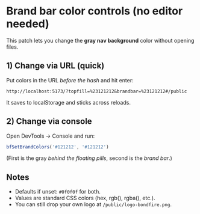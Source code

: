 # Brand bar color controls (no editor needed)

This patch lets you change the **gray nav background** color without opening files.

## 1) Change via URL (quick)
Put colors in the URL *before the hash* and hit enter:
```
http://localhost:5173/?topfill=%23121212&brandbar=%23121212#/public
```
It saves to localStorage and sticks across reloads.

## 2) Change via console
Open DevTools → Console and run:
```js
bfSetBrandColors('#121212', '#121212')
```
(First is the gray *behind the floating pills*, second is the *brand bar*.)

## Notes
- Defaults if unset: `#0f0f0f` for both.
- Values are standard CSS colors (hex, rgb(), rgba(), etc.).
- You can still drop your own logo at `/public/logo-bondfire.png`.
